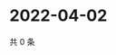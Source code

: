 # 2022-04-02

共 0 条

<!-- BEGIN WEIBO -->
<!-- 最后更新时间 Sat Apr 02 2022 18:15:54 GMT+0800 (China Standard Time) -->

<!-- END WEIBO -->
